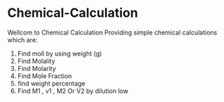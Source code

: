 # Chemical-Calculation
Wellcom to Chemical Calculation 
Providing simple chemical calculations which are: 
1. Find moll by using weight (g)   
2. Find Molality  
3. Find Molarity
4.  Find Mole Fraction
5.   find weight percentage
6.   Find M1 , v1 , M2 Or V2 by dilution low 
